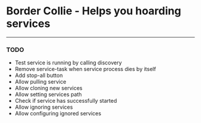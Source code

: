 # Border Collie  - Helps you hoarding services
------------------

### TODO

- Test service is running by calling discovery
- Remove service-task when service process dies by itself
- Add stop-all button
- Allow pulling service
- Allow cloning new services
- Allow setting services path
- Check if service has successfully started
- Allow ignoring services
- Allow configuring ignored services